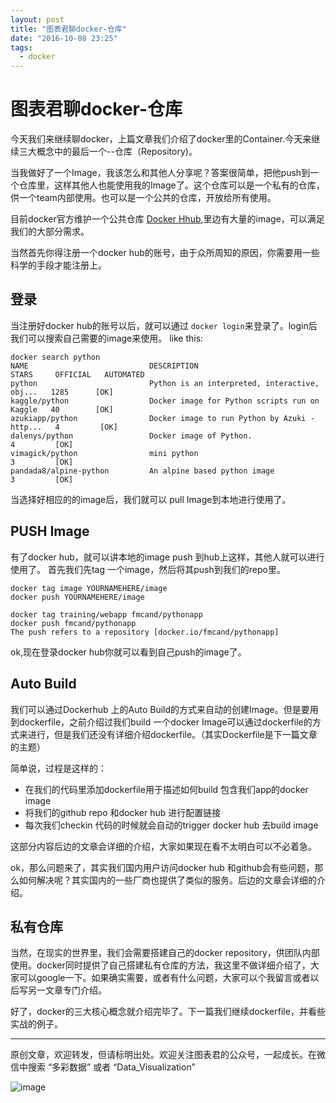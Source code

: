 ```yaml
---
layout: post
title: "图表君聊docker-仓库"
date: "2016-10-08 23:25"
tags:
  - docker
---
```


# 图表君聊docker-仓库
今天我们来继续聊docker，上篇文章我们介绍了docker里的Container.今天来继续三大概念中的最后一个--仓库（Repository)。

当我做好了一个Image，我该怎么和其他人分享呢？答案很简单，把他push到一个仓库里，这样其他人也能使用我的Image了。这个仓库可以是一个私有的仓库，供一个team内部使用。也可以是一个公共的仓库，开放给所有使用。

目前docker官方维护一个公共仓库 [Docker Hhub](https://hub.docker.com/),里边有大量的image，可以满足我们的大部分需求。

当然首先你得注册一个docker hub的账号，由于众所周知的原因，你需要用一些科学的手段才能注册上。

## 登录
当注册好docker hub的账号以后，就可以通过 ```docker login```来登录了。login后我们可以搜索自己需要的image来使用。
like this:

```
docker search python
NAME                           DESCRIPTION                                     STARS     OFFICIAL   AUTOMATED
python                         Python is an interpreted, interactive, obj...   1285      [OK]
kaggle/python                  Docker image for Python scripts run on Kaggle   40        [OK]         
azukiapp/python                Docker image to run Python by Azuki - http...   4         [OK]         
dalenys/python                 Docker image of Python.                         4         [OK]       
vimagick/python                mini python                                     3         [OK]      
pandada8/alpine-python         An alpine based python image                    3         [OK]     
```

当选择好相应的的image后，我们就可以 pull Image到本地进行使用了。

## PUSH Image
有了docker hub，就可以讲本地的image push 到hub上这样，其他人就可以进行使用了。
首先我们先tag 一个image，然后将其push到我们的repo里。

```
docker tag image YOURNAMEHERE/image
docker push YOURNAMEHERE/image
```

```
docker tag training/webapp fmcand/pythonapp
docker push fmcand/pythonapp
The push refers to a repository [docker.io/fmcand/pythonapp]
```
ok,现在登录docker hub你就可以看到自己push的image了。


## Auto Build
我们可以通过Dockerhub 上的Auto Build的方式来自动的创建Image。但是要用到dockerfile，之前介绍过我们build 一个docker Image可以通过dockerfile的方式来进行，但是我们还没有详细介绍dockerfile。（其实Dockerfile是下一篇文章的主题）

简单说，过程是这样的：

* 在我们的代码里添加dockerfile用于描述如何build 包含我们app的docker image
* 将我们的github repo 和docker hub 进行配置链接
* 每次我们checkin 代码的时候就会自动的trigger docker hub 去build image

这部分内容后边的文章会详细的介绍，大家如果现在看不太明白可以不必着急。

ok，那么问题来了，其实我们国内用户访问docker hub 和github会有些问题，那么如何解决呢？其实国内的一些厂商也提供了类似的服务。后边的文章会详细的介绍。

## 私有仓库
当然，在现实的世界里，我们会需要搭建自己的docker repository，供团队内部使用。docker同时提供了自己搭建私有仓库的方法，我这里不做详细介绍了，大家可以google一下。如果确实需要，或者有什么问题，大家可以个我留言或者以后写另一文章专门介绍。

好了，docker的三大核心概念就介绍完毕了。下一篇我们继续dockerfile，并看些实战的例子。

------

原创文章，欢迎转发，但请标明出处。欢迎关注图表君的公众号，一起成长。在微信中搜索 “多彩数据” 或者 “Data_Visualization”


![image]({{url}}/resources/img/wechat.jpg)







